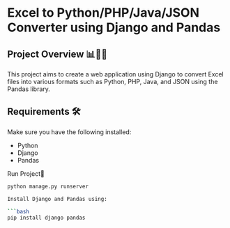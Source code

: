 # Excel to Python/PHP/Java/JSON Converter using Django and Pandas

## Project Overview 📊🐍🌐

This project aims to create a web application using Django to convert Excel files into various formats such as Python, PHP, Java, and JSON using the Pandas library.

## Requirements 🛠️

Make sure you have the following installed:

- Python
- Django
- Pandas

Run Project🚀

```bash
python manage.py runserver

Install Django and Pandas using:

```bash
pip install django pandas



